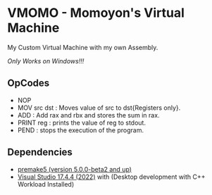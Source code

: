 # VMOMO - Momoyon's Virtual Machine


My Custom Virtual Machine with my own Assembly.

*Only Works on Windows!!!*

## OpCodes
- NOP
- MOV src dst : Moves value of src to dst{Registers only}.
- ADD         : Add rax and rbx and stores the sum in rax.
- PRINT reg   : prints the value of reg to stdout.
- PEND        : stops the execution of the program.

## Dependencies
- [premake5 (version 5.0.0-beta2 and up)](https://github.com/premake/premake-core/releases/download/v5.0.0-beta2/premake-5.0.0-beta2-windows.zip)
- [Visual Studio 17.4.4 (2022)](https://visualstudio.microsoft.com/vs/community/) with (Desktop development with C++ Workload Installed)
